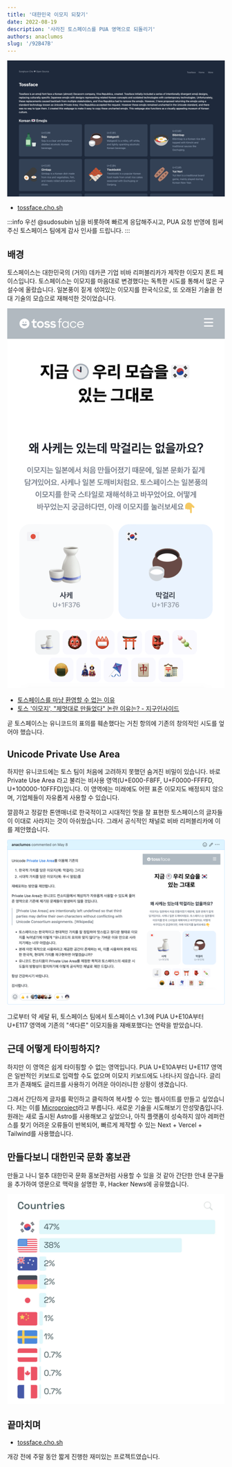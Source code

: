 ```yaml
---
title: '대한민국 이모지 되찾기'
date: 2022-08-19
description: '사라진 토스페이스를 PUA 영역으로 되돌리기'
authors: anaclumos
slug: '/92B47B'
---
```


![tossface.cho.sh](screenshot.png)

- [tossface.cho.sh](https://tossface.cho.sh)

:::info
우선 @sudosubin 님을 비롯하여 빠르게 응답해주시고, PUA 요청 반영에 힘써주신 토스페이스 팀에게 감사 인사를 드립니다.
:::

## 배경

토스페이스는 대한민국의 (거의) 데카콘 기업 비바 리퍼블리카가 제작한 이모지 폰트 페이스입니다.
토스페이스는 이모지를 마음대로 변경했다는 독특한 시도를 통해서 많은 구설수에 올랐습니다.
일본풍이 짙게 섞여있는 이모지를 한국식으로, 또 오래된 기술을 현대 기술의 모습으로 재해석한 것이었습니다.

![토스페이스의 처음 모습](tossface.png)

- [토스페이스를 마냥 환영할 수 없는 이유](https://www.jiwon.me/tossface/)
- [토스 '이모지', "제멋대로 만들었다" 논란 이유는? - 지구인사이드](https://g9inside.com/?p=9259)

곧 토스페이스는 유니코드의 표의를 훼손했다는 거친 항의에 기존의 창의적인 시도를 엎어야 했습니다.

## Unicode Private Use Area

하지만 유니코드에는 토스 팀이 처음에 고려하지 못했던 숨겨진 비밀이 있습니다.
바로 Private Use Area 라고 불리는 비사용 영역(U+E000-F8FF, U+F0000-FFFFD, U+100000-10FFFD)입니다.
이 영역에는 미래에도 어떤 표준 이모지도 배정되지 않으며, 기업체들이 자유롭게 사용할 수 있습니다.

깔끔하고 정갈한 톤앤매너로 한국적이고 시대적인 멋을 잘 표현한 토스페이스의 글자들이 이대로 사라지는 것이 아쉬웠습니다.
그래서 공식적인 채널로 비바 리퍼블리카에 이를 제안했습니다.

![@toss/tossface/issues/4](issue.png)

그로부터 약 세달 뒤, 토스페이스 팀에서 토스페이스 v1.3에 PUA U+E10A부터 U+E117 영역에 기존의 "색다른" 이모지들을 재배포했다는 연락을 받았습니다.

## 근데 어떻게 타이핑하지?

하지만 이 영역은 쉽게 타이핑할 수 없는 영역입니다.
PUA U+E10A부터 U+E117 영역은 일반적인 키보드로 입력할 수도 없으며 이모지 키보드에도 나타나지 않습니다.
글리프가 존재해도 글리프를 사용하기 어려운 아이러니한 상황이 생겼습니다.

그래서 간단하게 글자를 확인하고 클릭하여 복사할 수 있는 웹사이트를 만들고 싶었습니다.
저는 이를 [Microproject](https://cho.sh/research/A46FA5)라고 부릅니다.
새로운 기술을 시도해보기 안성맞춤입니다.
원래는 새로 출시된 Astro를 사용해보고 싶었으나, 아직 플랫폼이 성숙하지 않아 레퍼런스를 찾기 어려운 오류들이 반복되어,
빠르게 제작할 수 있는 Next + Vercel + Tailwind를 사용했습니다.

## 만들다보니 대한민국 문화 홍보관

만들고 나니 얼추 대한민국 문화 홍보관처럼 사용할 수 있을 것 같아 간단한 안내 문구들을 추가하여 영문으로 맥락을 설명한 후,
Hacker News에 공유했습니다.

![국가별 접속자 통계](nationality-breakdown.jpg)

## 끝마치며

- [tossface.cho.sh](https://tossface.cho.sh)

개강 전에 주말 동안 짧게 진행한 재미있는 프로젝트였습니다.
